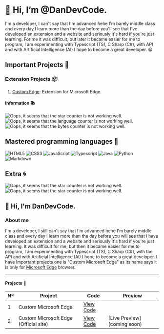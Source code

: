 # 👋 Hi, I’m @DanDevCode. 
I'm a developer, I can't say that I'm advanced hehe I'm barely middle class
and every day I learn more than the day before you'll see that I've developed an extension and a 
website and seriously it's hard if you're just learning. For me it was difficult, but later it became 
easier for me to program, I am experimenting with Typescript (TS), C Sharp (C#), 
with API and with Artificial Intelligence (AI) I hope to become a great developer. 😀

## Important Projects 🧰

### Extension Projects 📦

1. [Custom Edge](https://github.com/DanDevCode/Edge-Custom-Extension-Code): Extension for Microsoft Edge.
#### Information 📚

![Oops, it seems that the star counter is not working well.](https://img.shields.io/github/manifest-json/v/XtensionsHubStudio/Edge-Custom-Extension-Code?label=Version) ![Oops, it seems that the language counter is not working well.](https://img.shields.io/github/languages/count/XtensionsHubStudio/Edge-Custom-Extension-Code?color=gray&label=Languages) ![Oops, it seems that the bytes counter is not working well.](https://img.shields.io/github/languages/code-size/XtensionsHubStudio/Edge-Custom-Extension-Code?label=Size)

## Mastered programming languages 💼

![HTML5](https://img.shields.io/badge/html5-%23E34F26.svg?style=for-the-badge&logo=html5&logoColor=white) ![CSS3](https://img.shields.io/badge/css3-%231572B6.svg?style=for-the-badge&logo=css3&logoColor=white)
![JavaScript](https://img.shields.io/badge/JavaScript-FEFF01?logo=javascript&logoColor=000000&style=for-the-badge) ![Typescript](https://img.shields.io/badge/TypeScript-007ACC?style=for-the-badge&logo=typescript&logoColor=white) ![Java](https://img.shields.io/badge/java-%23ED8B00.svg?style=for-the-badge&logo=java&logoColor=white) ![Python](https://img.shields.io/badge/Python-3776AB?style=for-the-badge&logo=python&logoColor=white) ![Markdown](https://img.shields.io/badge/markdown-%23000000.svg?style=for-the-badge&logo=markdown&logoColor=white) 

## Extra 🌀
![Oops, it seems that the star counter is not working well.](https://img.shields.io/github/stars/DanDevCode?affiliations=OWNER&color=yellow&label=Stars) ![Oops, it seems that the star counter is not working well.](https://komarev.com/ghpvc/?username=DanDevCode&color=blueviolet)



## 👋 Hi, I'm DanDevCode.

### About me

I'm a developer, I still can't say that I'm advanced hehe I'm barely middle class and every day I learn more than the day before you will see that I have developed an extension and a website and seriously it's hard if you're just learning. It was difficult for me, but then it became easier for me to program, I am experimenting with Typescript (TS), C Sharp (C#), with the API and with Artificial Intelligence (AI) I hope to become a great developer. I have Important projects one is "Custom Microsoft Edge" as its name says it is only for [Microsoft Edge](https://www.microsoft.com/en-us/edge?form=MA13FJ&exp=e00) browser.

---

#### Projects 🧰

|Nº|Project|Code|Preview|
|----|----|----|----|
|1|Custom Microsoft Edge|[View Code](https://github.com/XtensionsHubStudio/Edge-Custom-Extension-Code)|[](https://javierandres-dev.github.io/training-calculator/)|
|2|Custom MIcrosoft Edge (Official site)|[View Code](https://github.com/XtensionsHubStudio/Custom-Edge-Extension-Official-Website-)|[Live Preview](coming soon)|
